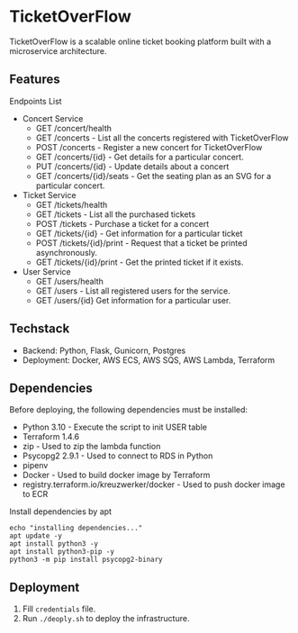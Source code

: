 # TicketOverFlow
TicketOverFlow is a scalable online ticket booking platform built with a microservice architecture.

## Features
Endpoints List
- Concert Service
  - GET /concert/health
  - GET /concerts - List all the concerts registered with TicketOverFlow
  - POST /concerts - Register a new concert for TicketOverFlow
  - GET /concerts/{id} - Get details for a particular concert.
  - PUT /concerts/{id} - Update details about a concert
  - GET /concerts/{id}/seats - Get the seating plan as an SVG for a particular concert.
- Ticket Service
  - GET /tickets/health
  - GET /tickets - List all the purchased tickets
  - POST /tickets - Purchase a ticket for a concert
  - GET /tickets/{id} - Get information for a particular ticket
  - POST /tickets/{id}/print - Request that a ticket be printed asynchronously.
  - GET /tickets/{id}/print - Get the printed ticket if it exists.
- User Service
  - GET /users/health
  - GET /users - List all registered users for the service.
  - GET /users/{id} Get information for a particular user.

## Techstack
- Backend: Python, Flask, Gunicorn, Postgres
- Deployment: Docker, AWS ECS, AWS SQS, AWS Lambda, Terraform

## Dependencies

Before deploying, the following dependencies must be installed:

- Python 3.10 - Execute the script to init USER table
- Terraform 1.4.6
- zip - Used to zip the lambda function
- Psycopg2 2.9.1 - Used to connect to RDS in Python
- pipenv
- Docker - Used to build docker image by Terraform
- registry.terraform.io/kreuzwerker/docker - Used to push docker image to ECR

Install dependencies by apt

```angular2html
echo "installing dependencies..."
apt update -y
apt install python3 -y
apt install python3-pip -y
python3 -m pip install psycopg2-binary

```

## Deployment

1. Fill `credentials` file.
2. Run `./deoply.sh` to deploy the infrastructure.
